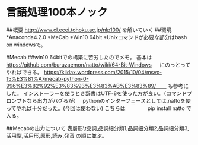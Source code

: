 # 言語処理100本ノック
##概要
http://www.cl.ecei.tohoku.ac.jp/nlp100/
を解いていく
##環境
*Anaconda4.2.0
*MeCab
*Win10 64bit
*Unixコマンドが必要な部分はbash on windowsで。

#Mecab
##win10 64bitでの構築に苦労したのでメモ。
基本は 
https://github.com/buruzaemon/natto/wiki/64-Bit-Windows 　
にのっとってやればできる。
https://kiidax.wordpress.com/2015/10/04/msvc-15%E3%81%A7mecab-python-0-996%E3%82%92%E3%83%93%E3%83%AB%E3%83%89/　　
も参考にした。
インストーラーを使うとき辞書はUTF-8を使った方が良い。（コマンドプロンプトなら出力がバグるが）　
pythonのインターフェースとしては,nattoを使ってやれば十分だった。(今回は使わない)
こちらは
　　　　pip install natto
で入る。

##Mecabの出力について
表層形\t品詞,品詞細分類1,品詞細分類2,品詞細分類3,活用型,活用形,原形,読み,発音
の順に並ぶ。

